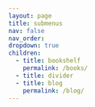 ```yaml
---
layout: page
title: submenus
nav: false
nav_order:
dropdown: true
children:
  - title: bookshelf
    permalink: /books/
  - title: divider
  - title: blog
    permalink: /blog/
---
```

